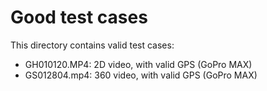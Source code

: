 # Good test cases

This directory contains valid test cases:

* GH010120.MP4: 2D video, with valid GPS (GoPro MAX)
* GS012804.mp4: 360 video, with valid GPS (GoPro MAX)
